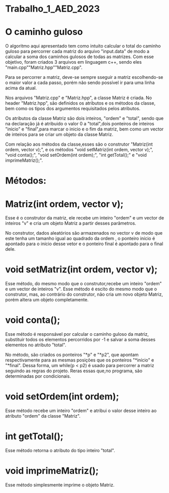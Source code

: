 # Trabalho_1_AED_2023
# O caminho guloso
<p> O algoritmo aqui apresentado tem como intuito calcular o total do caminho guloso para percorrer cada matriz do arquivo "input.data" de modo a calcular a soma dos caminhos gulosos de todas as matrizes. Com esse objetivo, foram criados 3 arquivos em linguagem c++, sendo eles "main.cpp""Matriz.hpp""Matriz.cpp".  </p>

	 
<p> Para se percorrer a matriz, deve-se sempre sseguir a matriz escolhendo-se o maior valor a cada passo, porém não sendo possível ir para uma linha acima da atual. </p>


<p> Nos arquivos "Matriz.cpp" e "Matriz.hpp", a classe Matriz é criada. No header "Matriz.hpp", são definidos os atributos e os métodos da classe, bem como os tipos dos argumentos requisitados pelos atributos. </p>

<p> Os atributos da classe Matriz são dois inteiros, "ordem" e "total", sendo que na declaração já é atribuido o valor 0 a "total",dois ponteiros de inteiros "inicio" e "final",para marcar o inicio e o fim da matriz, bem como um vector de inteiros para se criar um objeto da classe Matriz. </p>

<p> Com relação aos métodos da classe,esses são o construtor "Matriz(int ordem, vector<int> v);", e os métodos "void setMatriz(int ordem, vector<int> v);", "void conta();", "void setOrdem(int ordem);", "int getTotal();" e "void imprimeMatriz();". </p>


# Métodos:
# Matriz(int ordem, vector<int> v);

<p> Esse é o construtor da matriz, ele recebe um inteiro "ordem" e um vector de inteiros "v" e cria um objeto Matriz a partir desses parâmetros. </p>

<p> No construtor, dados aleatórios são armazenados no vector v de modo que este tenha um tamanho igual ao quadrado da ordem , o ponteiro início é apontado para o início desse vetor e o ponteiro final é apontado para o final dele. </p>

# void setMatriz(int ordem, vector<int> v);

 <p> Esse método, do mesmo modo que o construtor,recebe um inteiro "ordem" e um vector de inteiros "v". Esse método é escito do mesmo modo que o construtor, mas, ao contrário do construtor, não cria um novo objeto Matriz, porém altera um objeto completamente. </p>

# void conta();

<p>	Esse método é responsável por calcular o caminho guloso da matriz, substituir todos os elementos percorridos por -1 e salvar a soma desses elementos no atributo "total".</p>

<p>	No método, são criados os ponteiros "*p" e "*p2", que apontam respectivamente para as mesmas posições que os ponteiros "*início" e "*final". Dessa forma, um while(p < p2) é usado para percorrer a matriz seguindo as regras do projeto. Reras essas que,no programa, são determinadas por condicionais.</p>

# void setOrdem(int ordem);

  <p> Esse método recebe um inteiro "ordem" e atribui o valor desse inteiro ao atributo "ordem" da classe "Matriz".  </p>



# int getTotal();
  <p>Esse método retorna o atributo do tipo inteiro "total".</p>

# void imprimeMatriz();
 <p> Esse método simplesmente imprime o objeto Matriz.</p>


